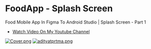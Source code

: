 # FoodApp - Splash Screen
Food Mobile App In Figma To Android Studio | Splash Screen - Part 1

- [Watch Video On My Youtube Channel](https://youtu.be/ttFt3MTqYIE)

[![Cover.png](https://i.postimg.cc/pLSzxtnN/Cover.png)](https://postimg.cc/SnWJ73rV)
[![adityatprtma.png](https://i.postimg.cc/ncyZpPYc/adityatprtma.png)](https://postimg.cc/2V7gxTKP)
